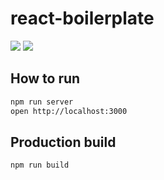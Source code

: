 # react-boilerplate

[![](https://david-dm.org/redisca/react-stub.svg)](https://david-dm.org/redisca/react-stub)
[![](https://david-dm.org/redisca/react-stub/dev-status.svg)](https://david-dm.org/redisca/react-stub#info=devDependencies&view=table)

## How to run

```bash
npm run server
open http://localhost:3000
```

## Production build

```bash
npm run build
```

[1]: https://github.com/rambler-digital-solutions/rambler-webpack-boilerplate
